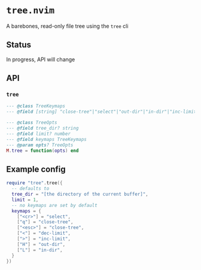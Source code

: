 # `tree.nvim`

A barebones, read-only file tree using the `tree` cli

## Status

In progress, API will change

## API

### `tree`
```lua
--- @class TreeKeymaps
--- @field [string] "close-tree"|"select"|"out-dir"|"in-dir"|"inc-limit"|"dec-limit"

--- @class TreeOpts
--- @field tree_dir? string
--- @field limit? number
--- @field keymaps TreeKeymaps
--- @param opts? TreeOpts
M.tree = function(opts) end
```

## Example config
```lua
require "tree".tree({
  -- defaults to
  tree_dir = "[the directory of the current buffer]",
  limit = 1,
  -- no keymaps are set by default
  keymaps = {
    ["<cr>"] = "select",
    ["q"] = "close-tree",
    ["<esc>"] = "close-tree",
    ["<"] = "dec-limit",
    [">"] = "inc-limit",
    ["H"] = "out-dir",
    ["L"] = "in-dir",
  }
})
```
